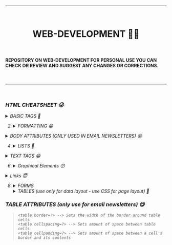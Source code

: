 <hr size="3" noshade><br>
<center>
<h1> WEB-DEVELOPMENT 👨‍💻</h1>
  </center>
<br>
<h4> REPOSITORY ON WEB-DEVELOPMENT FOR PERSONAL USE YOU CAN CHECK OR REVIEW AND SUGGEST ANY CHANGES OR CORRECTIONS. </h4><br>
<hr size="3" noshade><br>

<h3><em>HTML CHEATSHEET 😜</h3><em>
  
  <details>
     <summary>BASIC TAGS 🤩</summary>
       <br>

 > `<html> </html> --> Creates an HTML document.`
 > <br>
  > `<head> </head> --> Sets off the title & other info that isn't displayed.`
  > <br>
  > `<body> </body> --> Sets off the visible portion of the document.`
  > <br>
  > `<title> </title> --> Puts name of the document in the title bar; when bookmarking pages, this is what is bookmarked.`
   </details>
    
2.
    <details>
      <summary>FORMATTING 😁</summary>
      <br>
      
     > `<p> </p> --> Creates a new paragraph.`
      > <br>
      > `<br> --> AInserts a line break (carriage return).`
      > <br>
      > `<blockquote> </blockquote> --> Puts content in a quote - indents text from both sides.`
      > <br>
      > `<div> </div> --> Used to format block content with CSS.`
      > <br>
      > `<span> </span> --> Used to format inline content with CSS.`
      > <br>
      
  </details>
  
  <details>
    <summary> BODY ATTRIBUTES (ONLY USED IN EMAIL NEWSLETTERS) 😛</summary>
    <br>
    
  > `<body bgcolor=?> --> Sets background color, using name or hex value.`
  >  <br>
  > `<body text=?> --> Sets text color, using name or hex value`
  >  <br>
  >  `<body link=?> --> Sets color of links, using name or hex value`
  >  <br>
  >   `<body vlink=?> --> Sets color of visited links, using name or hex value`
  >  <br>
  >  `<body alink=?> --> Sets color of active links (while mouse-clicking)`
  > <br>  

  </details>
  
4.   
    <details>
      <summary>LISTS 🤭</summary>
      <br>
 
      > `<ul> </ul> --> Creates an unordered list.`
      > <br>
      > ` <ol start=?> </ol> --> Creates an ordered list (start=xx, where xx is a counting number).`
      > <br>
      > `<li> </li> --> Encompasses each list item.`
      > <br>
      > `<dl> </dl> --> Creates a definition list.`
      > <br>
      > `<dt> --> Precedes eachdefintion term.`
      > <br>
      > `<dd> --> Precedes eachdefintion`
      > <br>
      
 </details>
    
    
<details>
  <summary> TEXT TAGS 😁 </summary>
  <br>
  
  > `<pre> </pre> --> Creates preformatted text`
  > <br>
  > `<h1> </h1> -- <h6> </h6> --> Creates headlines H1=largest, H6=smallest`
  > <br>
  > `<b> </b> --> Creates bold text (should use <strong> instead)`
  > <br>
  > `<i> </i> --> Creates italicized text (should use <em> instead)`
  > <br>
  > `<tt> </tt> --> Creates typewriter-style text`
  > <br>
  > `<code> </code> --> Used to define source code, usually monospace`
  > <br>
  > `<cite> </cite> --> Creates a citation, usually processed in italics`
  > <br>
  > `<address> </address> --> Creates address section, usually processed in italics`
  > <br>
  > `<em> </em> --> Emphasizes a word (usually processed in italics)`
  > <br>
  > `<strong> </strong> --> Emphasizes a word (usually processed in bold)`
  > <br>
  > `<font size=?> </font> --> Sets size of font - 1 to 7 (should use CSS instead)`
  > <br>
  > `<font color=?> </font> --> Sets font color (should use CSS instead)`
  > <br>
  > `<font face=?> </font> --> Defines the font used (should use CSS instead)`
  > <br>
  
  </details>
    
6.
    <details>
    <summary>Graphical Elements 😯</summary>
    <br>
      
    > `<hr> --> Inserts a horizontal rule`
    ><br>
    > `<hr size=?> --> Sets size (height) of horizontal rule`  
    > `<hr width=?> --> Sets width of rule (as a % or absolute pixel length)`
    ><br>
    > `<hr noshade> --> Creates a horizontal rule without a shadow`
    ><br>
    > `<img src="URL" /> --> Adds image; it is a separate file located at the URL`
    ><br>
    > `<img src="URL" align=?> --> Aligns image left/right/center/bottom/top/middle (use CSS)`
    ><br>
    > `<img src="URL" border=?> --> Sets size of border surrounding image (use CSS)`
    ><br>
    > `<img src="URL" height=?> --> Sets height of image, in pixels`
    ><br>
    > `<img src="URL" width=?> --> Sets width of image, in pixels`
    ><br>
    > `<img src="URL" alt=?> --> Sets the alternate text for browsers that can't process images (required by the ADA)  `
    ><br>
  </details>
  
  <details>
    <summary>Links 😇</summary>
    <br>
    
   > `<a href="URL">clickable text</a> --> Creates a hyperlink to a Uniform Resource Locator`
   ><br> 
   > `<a href="mailto:EMAIL_ADDRESS">clickable text</a>--> Creates a hyperlink to an email address` 
   ><br>
   > `<a name="NAME">-->Creates a target location within a document`
   ><br>
   > `<a href="#NAME">clickable text</a> --> Creates a link to that target location` 
   ><br>  
    </details>
    
8.
    <details>
      <summary>FORMS</summary>
      <br>
      
   > `<form> </form> --> Defines a form`   
   > `<select multiple name=? size=?> </select> --> Creates a scrolling menu. Size sets the number of menu   items visible before user needs to scroll.`   
   >`<select name=?> </select> --> Creates a pulldown menu`
   ><br>
   >`<option> --> Sets off each menu item`  
   >`<textarea name=? cols="x" rows="y"></textarea> --> Creates a text box area. Columns set the width; rows set the height.`
   ><br>
   >`<input type="checkbox" name=? value=?> --> Creates a checkbox.`
   ><br>
   >`<input type="checkbox" name=? value=? checked> --> Creates a checkbox which is pre-checked.`      
   >`<input type="radio" name=? value=?> --> Creates a radio button.`
   ><br>   
   >`<input type="radio" name=? value=? checked> --> Creates a radio button which is pre-checked.`  
   >`<input type="text" name=? size=?> --> Creates a one-line text area. Size sets length, in characters.`   
   >`<input type="submit" value=?> --> Creates a submit button. Value sets the text in the submit button`
   >`<input type="image" name=? src=? border=? alt=?> --> Creates a submit button using an image.`   
   >`<input type="reset"> --> Creates a reset button`   
    </details>
    
     <details>
       <summary>TABLES (use only for data layout - use CSS for page layout) 🤠</summary>
       <br>
       
    > `<table> </table> --> Creates a table`
    ><br>
    > `<tr> </tr> --> Sets off each row in a table`
    ><br>
    > `<td> </td> --> Sets off each cell in a row`
    ><br>
    > `<th> </th> --> Sets off the table header (a normal cell with bold, centered text)`
    ><br>
    </details>
       

 ### TABLE ATTRIBUTES (only use for email newsletters) 😋
   > `<table border=?> --> Sets the width of the border around table cells`    
   > `<table cellspacing=?> --> Sets amount of space between table cells` 
   ><br>
   > `<table cellpadding=?> --> Sets amount of space between a cell's border and its contents` 
      </details>
